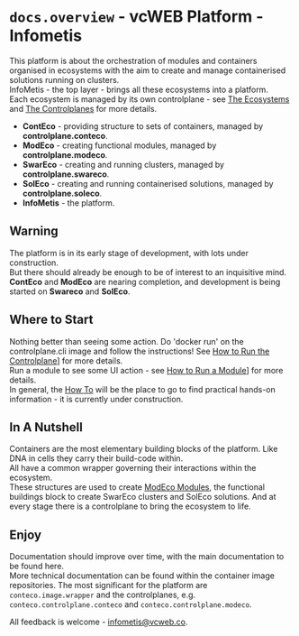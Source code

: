 # `docs.overview` - vcWEB Platform - Infometis

This platform is about the orchestration of modules and containers organised in ecosystems with the aim to create and manage containerised solutions running on clusters.  
InfoMetis - the top layer - brings all these ecosystems into a platform.  
Each ecosystem is managed by its own controlplane - see [The Ecosystems](./docs/THE-ECOSYSTEMS.md) and [The Controlplanes](./docs/THE-CONTROLPLANES.md) for more details.

* __ContEco__ - providing structure to sets of containers, managed by __controlplane.conteco__.
* __ModEco__ - creating functional modules, managed by __controlplane.modeco__.
* __SwarEco__ - creating and running clusters, managed by __controlplane.swareco__.
* __SolEco__ - creating and running containerised solutions, managed by __controlplane.soleco__.
* __InfoMetis__ - the platform.

## Warning

The platform is in its early stage of development, with lots under construction.  
But there should already be enough to be of interest to an inquisitive mind.  
__ContEco__ and __ModEco__ are nearing completion, and development is being started on __Swareco__ and __SolEco__.

## Where to Start

Nothing better than seeing some action. Do 'docker run' on the controlplane.cli image and follow the instructions!
See [How to Run the Controlplane](./docs/how-to/HOW-TO-RUN-THE-CONTROLPLANE.md)] for more details.  
Run a module to see some UI action - see [How to Run a Module](./docs/how-to/HOW-TO-RUN-A-MODULE.md)] for more details.  
In general, the [How To](./docs/HOW-TO.md) will be the place to go to find practical hands-on information - it is currently under construction.

## In A Nutshell

Containers are the most elementary building blocks of the platform. Like DNA in cells they carry their build-code within.  
All have a common wrapper governing their interactions within the ecosystem.  
These structures are used to create [ModEco Modules](./docs/THE-MODECO-MODULE.md), the functional buildings block to create SwarEco clusters and SolEco solutions.
And at every stage there is a controlplane to bring the ecosystem to life.

## Enjoy

Documentation should improve over time, with the main documentation to be found here.  
More technical documentation can be found within the container image repositories. The most significant for the platform are `conteco.image.wrapper` and the controlplanes, e.g. `conteco.controlplane.conteco` and `conteco.controlplane.modeco`.

All feedback is welcome - infometis@vcweb.co.
